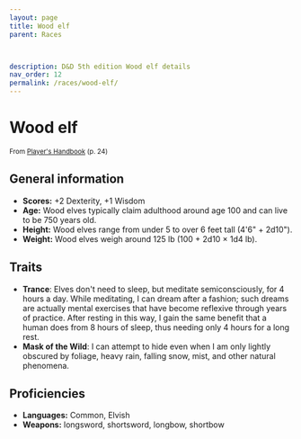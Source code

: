 ```yaml
---
layout: page
title: Wood elf
parent: Races



description: D&D 5th edition Wood elf details
nav_order: 12
permalink: /races/wood-elf/
---
```


# Wood elf

<small>From <a target="_blank" href="https://dnd.wizards.com/products/tabletop-games/rpg-products/rpg_playershandbook">Player's Handbook</a> (p. 24)</small>

## General information

- **Scores:** +2 Dexterity, +1 Wisdom
- **Age:** Wood elves typically claim adulthood around age 100 and can live to be 750 years old.
- **Height:** Wood elves range from under 5 to over 6 feet tall (4'6" + 2d10").
- **Weight:** Wood elves weigh around 125 lb (100 + 2d10 × 1d4 lb).

## Traits

- **Trance**: Elves don't need to sleep, but meditate semiconsciously, for 4 hours a day. While meditating, I can dream after a fashion; such dreams are actually mental exercises that have become reflexive through years of practice. After resting in this way, I gain the same benefit that a human does from 8 hours of sleep, thus needing only 4 hours for a long rest.
- **Mask of the Wild**: I can attempt to hide even when I am only lightly obscured by foliage, heavy rain, falling snow, mist, and other natural phenomena.

## Proficiencies

- **Languages:** Common, Elvish
- **Weapons:** longsword, shortsword, longbow, shortbow